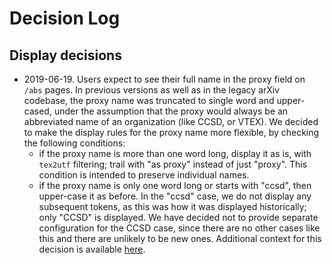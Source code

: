 # Decision Log

## Display decisions
- 2019-06-19. Users expect to see their full name in the proxy field on
  `/abs` pages. In previous versions as well as in the legacy arXiv codebase,
  the proxy name was truncated to single word and upper-cased, under the
  assumption that the proxy would always be an abbreviated name of an
  organization (like CCSD, or VTEX). We decided to make the display rules for
  the proxy name more flexible, by checking the following conditions:
  * if the proxy name is more than one word long, display it as is, with
    `tex2utf` filtering; trail with "as proxy" instead of just "proxy". This
    condition is intended to preserve individual names.
  * if the proxy name is only one word long or starts with "ccsd", then
    upper-case it as before. In the "ccsd" case, we do not display any
    subsequent tokens, as this was how it was displayed historically; only
    "CCSD" is displayed.
  We have decided not to provide separate configuration for the CCSD case,
  since there are no other cases like this and there are unlikely to be new
  ones. Additional context for this decision is available
  [here](https://github.com/arXiv/arxiv-browse/pull/102).
